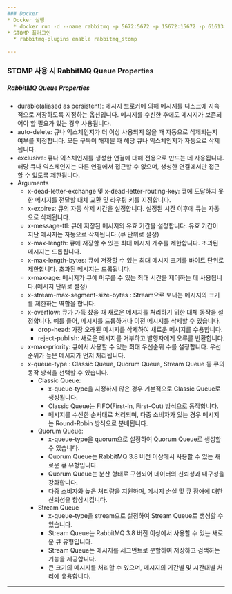 ```yaml
---
### Docker
* Docker 실행
  * docker run -d --name rabbitmq -p 5672:5672 -p 15672:15672 -p 61613:61613 --restart=unless-stopped rabbitmq:management
* STOMP 플러그인
  * rabbitmq-plugins enable rabbitmq_stomp

---
```

### STOMP 사용 시 RabbitMQ Queue Properties
##### RabbitMQ Queue Properties
* durable(aliased as persistent): 메시지 브로커에 의해 메시지를 디스크에 지속적으로 저장하도록 지정하는 옵션입니다. 메시지를 수신한 후에도 메시지가 보존되어야 할 필요가 있는 경우 사용됩니다.
* auto-delete: 큐나 익스체인지가 더 이상 사용되지 않을 때 자동으로 삭제되는지 여부를 지정합니다. 모든 구독이 해제될 때 해당 큐나 익스체인지가 자동으로 삭제됩니다.
* exclusive: 큐나 익스체인지를 생성한 연결에 대해 전용으로 만드는 데 사용됩니다. 해당 큐나 익스체인지는 다른 연결에서 접근할 수 없으며, 생성한 연결에서만 접근할 수 있도록 제한됩니다.
* Arguments
  * x-dead-letter-exchange 및 x-dead-letter-routing-key: 큐에 도달하지 못한 메시지를 전달할 대체 교환 및 라우팅 키를 지정합니다.
  * x-expires: 큐의 자동 삭제 시간을 설정합니다. 설정된 시간 이후에 큐는 자동으로 삭제됩니다.
  * x-message-ttl: 큐에 저장된 메시지의 유효 기간을 설정합니다. 유효 기간이 지난 메시지는 자동으로 삭제됩니다.(큐 단위로 설정)
  * x-max-length: 큐에 저장할 수 있는 최대 메시지 개수를 제한합니다. 초과된 메시지는 드롭됩니다.
  * x-max-length-bytes: 큐에 저장할 수 있는 최대 메시지 크기를 바이트 단위로 제한합니다. 초과된 메시지는 드롭됩니다.
  * x-max-age: 메시지가 큐에 머무를 수 있는 최대 시간을 제어하는 데 사용됩니다.(메시지 단위로 설정)
  * x-stream-max-segment-size-bytes : Stream으로 보내는 메시지의 크기를 제한하는 역할을 합니다.
  * x-overflow: 큐가 가득 찼을 때 새로운 메시지를 처리하기 위한 대체 동작을 설정합니다. 예를 들어, 메시지를 드롭하거나 이전 메시지를 삭제할 수 있습니다.
    * drop-head: 가장 오래된 메시지를 삭제하여 새로운 메시지를 수용합니다.
    * reject-publish: 새로운 메시지를 거부하고 발행자에게 오류를 반환합니다.
  * x-max-priority: 큐에서 사용할 수 있는 최대 우선순위 수를 설정합니다. 우선순위가 높은 메시지가 먼저 처리됩니다.
  * x-queue-type : Classic Queue, Quorum Queue, Stream Queue 등 큐의 동작 방식을 선택할 수 있습니다.
    * Classic Queue:
      * x-queue-type을 지정하지 않은 경우 기본적으로 Classic Queue로 생성됩니다.
      * Classic Queue는 FIFO(First-In, First-Out) 방식으로 동작합니다.
      * 메시지를 수신한 순서대로 처리되며, 다중 소비자가 있는 경우 메시지는 Round-Robin 방식으로 분배됩니다.
    * Quorum Queue:
      * x-queue-type을 quorum으로 설정하여 Quorum Queue로 생성할 수 있습니다.
      * Quorum Queue는 RabbitMQ 3.8 버전 이상에서 사용할 수 있는 새로운 큐 유형입니다.
      * Quorum Queue는 분산 형태로 구현되어 데이터의 신뢰성과 내구성을 강화합니다.
      * 다중 소비자와 높은 처리량을 지원하며, 메시지 손실 및 큐 장애에 대한 신뢰성을 향상시킵니다.
    * Stream Queue
      * x-queue-type을 stream으로 설정하여 Stream Queue로 생성할 수 있습니다.
      * Stream Queue는 RabbitMQ 3.8 버전 이상에서 사용할 수 있는 새로운 큐 유형입니다.
      * Stream Queue는 메시지를 세그먼트로 분할하여 저장하고 검색하는 기능을 제공합니다.
      * 큰 크기의 메시지를 처리할 수 있으며, 메시지의 기간별 및 시간대별 처리에 유용합니다.
---

